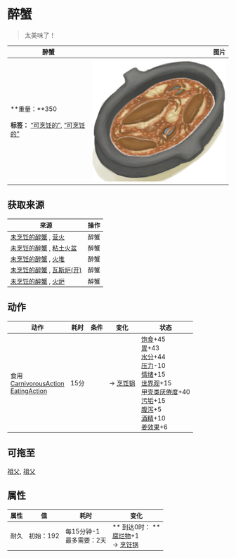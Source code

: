 # 醉蟹  
> 太美味了！  
  
  醉蟹  |   图片   
 ----  |  ----:   
 **重量：**350<br><br>**标签：**	[“可烹饪的”](tag_Cookable.md), [“可烹饪的”](tag_MealCookingpot.md)  |  ![](Sprite/DrunkenCrab.png)   
  
## 获取来源  
来源  |  操作  
----  |  ----  
[未烹饪的醉蟹](DrunkenCrabUncooked.md) , [营火](Campfire.md)  |  醉蟹  
[未烹饪的醉蟹](DrunkenCrabUncooked.md) , [粘土火盆](ClayFirePit.md)  |  醉蟹  
[未烹饪的醉蟹](DrunkenCrabUncooked.md) , [火堆](Fire.md)  |  醉蟹  
[未烹饪的醉蟹](DrunkenCrabUncooked.md) , [瓦斯炉(开)](GasCookerOn.md)  |  醉蟹  
[未烹饪的醉蟹](DrunkenCrabUncooked.md) , [火炉](Stove.md)  |  醉蟹  
## 动作  
动作  |  耗时  |  条件  |  变化  |  状态  
----  |  ----  |  ----  |  ----  |  ----  
食用<br>[CarnivorousAction](CarnivorousAction.md)<br>[EatingAction](EatingAction.md)  |  15分  |    |  → [烹饪锅](CookingPot.md)<br>  |  [饱食](Satiation.md)+45<br>[胃](Stomach.md)+43<br>[水分](Hydration.md)+44<br>[压力](Stress.md)-10<br>[情绪](Morale.md)+15<br>[世界观](Structure.md)+15<br>[甲壳类<nobr>厌倦度</nobr>](SaturationCrustaceans.md)+40<br>[污垢](Filth.md)+15<br>[腹泻](Diarrhoea.md)+5<br>[酒精](Alcohol.md)+10<br>[姜效果](GingerEffect.md)+6  
## 可拖至  
[祖父](Grandfather.md), [祖父](GrandfatherHealthy.md)  
## 属性   
属性  |  值  |  耗时  |  变化  
----  |  ----  |  ----  |  ----  
耐久  |  初始：192  |  每15分钟-1<br>最多需要：2天  |  ** 到达0时： **<br>[腐烂物](RottenRemains.md)+1 <br>→ [烹饪锅](CookingPot.md)  
